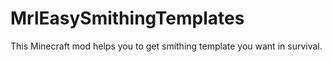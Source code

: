 # MrlEasySmithingTemplates
This Minecraft mod helps you to get smithing template you want in survival.

